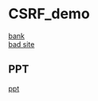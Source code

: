 # CSRF_demo
[bank](https://paul90317.github.io/CSRF_demo/)  
[bad site](http://paul90317.github.io/CSRF_demo/badsite.html)  
## PPT
[ppt](https://ncku365-my.sharepoint.com/:p:/g/personal/f74081129_ncku_edu_tw/EUbyeE9dD1lGkdB1EsQX_bgBIbFQvW57WIFhYDGIC9e2_Q?e=Vfuieb)
